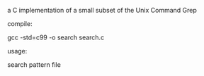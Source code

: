 a C implementation of a small subset of the Unix Command Grep

compile:

gcc -std=c99 -o search search.c

usage:

search pattern file
